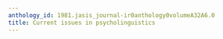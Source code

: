 ```yaml
---
anthology_id: 1981.jasis_journal-ir0anthology0volumeA32A6.0
title: Current issues in psycholinguistics
---
```

